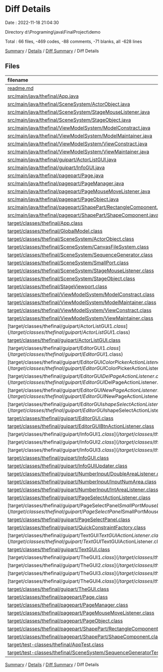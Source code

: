 # Diff Details

Date : 2022-11-18 21:04:30

Directory d:\\Programing\\java\\FinalProject\\demo

Total : 66 files,  -469 codes, -88 comments, -71 blanks, all -628 lines

[Summary](results.md) / [Details](details.md) / [Diff Summary](diff.md) / Diff Details

## Files
| filename | language | code | comment | blank | total |
| :--- | :--- | ---: | ---: | ---: | ---: |
| [readme.md](/readme.md) | Markdown | 1,024 | 0 | 1 | 1,025 |
| [src/main/java/thefinal/App.java](/src/main/java/thefinal/App.java) | Java | 0 | 3 | 1 | 4 |
| [src/main/java/thefinal/SceneSystem/ActorObject.java](/src/main/java/thefinal/SceneSystem/ActorObject.java) | Java | 11 | 0 | 3 | 14 |
| [src/main/java/thefinal/SceneSystem/StageMouseListener.java](/src/main/java/thefinal/SceneSystem/StageMouseListener.java) | Java | 1 | 0 | 0 | 1 |
| [src/main/java/thefinal/SceneSystem/StageObject.java](/src/main/java/thefinal/SceneSystem/StageObject.java) | Java | 6 | 1 | 1 | 8 |
| [src/main/java/thefinal/ViewModelSystem/ModelConstract.java](/src/main/java/thefinal/ViewModelSystem/ModelConstract.java) | Java | -4 | 0 | -1 | -5 |
| [src/main/java/thefinal/ViewModelSystem/ModelMaintainer.java](/src/main/java/thefinal/ViewModelSystem/ModelMaintainer.java) | Java | -20 | -5 | -5 | -30 |
| [src/main/java/thefinal/ViewModelSystem/ViewConstract.java](/src/main/java/thefinal/ViewModelSystem/ViewConstract.java) | Java | -4 | 0 | -1 | -5 |
| [src/main/java/thefinal/ViewModelSystem/ViewMaintainer.java](/src/main/java/thefinal/ViewModelSystem/ViewMaintainer.java) | Java | -29 | -20 | -5 | -54 |
| [src/main/java/thefinal/guipart/ActorListGUI.java](/src/main/java/thefinal/guipart/ActorListGUI.java) | Java | 63 | 8 | 6 | 77 |
| [src/main/java/thefinal/guipart/InfoGUI.java](/src/main/java/thefinal/guipart/InfoGUI.java) | Java | -2 | 0 | 0 | -2 |
| [src/main/java/thefinal/pagepart/Page.java](/src/main/java/thefinal/pagepart/Page.java) | Java | -27 | -3 | -8 | -38 |
| [src/main/java/thefinal/pagepart/PageManager.java](/src/main/java/thefinal/pagepart/PageManager.java) | Java | -8 | 0 | -5 | -13 |
| [src/main/java/thefinal/pagepart/PageMouseMoveListener.java](/src/main/java/thefinal/pagepart/PageMouseMoveListener.java) | Java | -61 | -1 | -18 | -80 |
| [src/main/java/thefinal/pagepart/PageObject.java](/src/main/java/thefinal/pagepart/PageObject.java) | Java | -78 | -7 | -11 | -96 |
| [src/main/java/thefinal/pagepart/ShapePart/RectangleComponent.java](/src/main/java/thefinal/pagepart/ShapePart/RectangleComponent.java) | Java | -12 | 0 | -6 | -18 |
| [src/main/java/thefinal/pagepart/ShapePart/ShapeComponent.java](/src/main/java/thefinal/pagepart/ShapePart/ShapeComponent.java) | Java | -51 | -13 | -12 | -76 |
| [target/classes/thefinal/App.class](/target/classes/thefinal/App.class) | Java | -14 | 0 | 0 | -14 |
| [target/classes/thefinal/GlobalModel.class](/target/classes/thefinal/GlobalModel.class) | Java | -35 | 0 | 0 | -35 |
| [target/classes/thefinal/SceneSystem/ActorObject.class](/target/classes/thefinal/SceneSystem/ActorObject.class) | Java | -48 | 0 | -1 | -49 |
| [target/classes/thefinal/SceneSystem/CanvasFileSystem.class](/target/classes/thefinal/SceneSystem/CanvasFileSystem.class) | Java | -77 | 0 | -1 | -78 |
| [target/classes/thefinal/SceneSystem/SequenceGenerator.class](/target/classes/thefinal/SceneSystem/SequenceGenerator.class) | Java | -90 | -36 | -1 | -127 |
| [target/classes/thefinal/SceneSystem/SmallPort.class](/target/classes/thefinal/SceneSystem/SmallPort.class) | Java | -39 | 0 | -1 | -40 |
| [target/classes/thefinal/SceneSystem/StageMouseListener.class](/target/classes/thefinal/SceneSystem/StageMouseListener.class) | Java | -42 | 0 | 0 | -42 |
| [target/classes/thefinal/SceneSystem/StageObject.class](/target/classes/thefinal/SceneSystem/StageObject.class) | Java | -49 | -10 | -2 | -61 |
| [target/classes/thefinal/StageViewport.class](/target/classes/thefinal/StageViewport.class) | Java | -10 | 0 | 0 | -10 |
| [target/classes/thefinal/ViewModelSystem/ModelConstract.class](/target/classes/thefinal/ViewModelSystem/ModelConstract.class) | Java | -2 | 0 | 0 | -2 |
| [target/classes/thefinal/ViewModelSystem/ModelMaintainer.class](/target/classes/thefinal/ViewModelSystem/ModelMaintainer.class) | Java | -16 | 0 | 0 | -16 |
| [target/classes/thefinal/ViewModelSystem/ViewConstract.class](/target/classes/thefinal/ViewModelSystem/ViewConstract.class) | Java | -3 | 0 | 0 | -3 |
| [target/classes/thefinal/ViewModelSystem/ViewMaintainer.class](/target/classes/thefinal/ViewModelSystem/ViewMaintainer.class) | Java | -19 | 0 | 0 | -19 |
| [target/classes/thefinal/guipart/ActorListGUI$1.class](/target/classes/thefinal/guipart/ActorListGUI$1.class) | Java | -13 | 0 | 0 | -13 |
| [target/classes/thefinal/guipart/ActorListGUI.class](/target/classes/thefinal/guipart/ActorListGUI.class) | Java | -32 | 0 | 0 | -32 |
| [target/classes/thefinal/guipart/EditorGUI$1.class](/target/classes/thefinal/guipart/EditorGUI$1.class) | Java | -9 | 0 | 0 | -9 |
| [target/classes/thefinal/guipart/EditorGUI$ColorPickerActionListener.class](/target/classes/thefinal/guipart/EditorGUI$ColorPickerActionListener.class) | Java | -12 | -2 | 0 | -14 |
| [target/classes/thefinal/guipart/EditorGUI$DelPageActionListener.class](/target/classes/thefinal/guipart/EditorGUI$DelPageActionListener.class) | Java | -12 | 0 | 0 | -12 |
| [target/classes/thefinal/guipart/EditorGUI$NewPageActionListener.class](/target/classes/thefinal/guipart/EditorGUI$NewPageActionListener.class) | Java | -14 | 0 | 0 | -14 |
| [target/classes/thefinal/guipart/EditorGUI$shapeSelectActionListener.class](/target/classes/thefinal/guipart/EditorGUI$shapeSelectActionListener.class) | Java | -11 | 0 | 0 | -11 |
| [target/classes/thefinal/guipart/EditorGUI.class](/target/classes/thefinal/guipart/EditorGUI.class) | Java | -34 | 0 | 0 | -34 |
| [target/classes/thefinal/guipart/EditorGUIBtnActionListener.class](/target/classes/thefinal/guipart/EditorGUIBtnActionListener.class) | Java | -39 | 0 | 0 | -39 |
| [target/classes/thefinal/guipart/InfoGUI$1.class](/target/classes/thefinal/guipart/InfoGUI$1.class) | Java | -11 | 0 | 0 | -11 |
| [target/classes/thefinal/guipart/InfoGUI$2.class](/target/classes/thefinal/guipart/InfoGUI$2.class) | Java | -10 | 0 | 0 | -10 |
| [target/classes/thefinal/guipart/InfoGUI$3.class](/target/classes/thefinal/guipart/InfoGUI$3.class) | Java | -13 | 0 | -1 | -14 |
| [target/classes/thefinal/guipart/InfoGUI.class](/target/classes/thefinal/guipart/InfoGUI.class) | Java | -75 | 0 | 0 | -75 |
| [target/classes/thefinal/guipart/InfoGUIUpdater.class](/target/classes/thefinal/guipart/InfoGUIUpdater.class) | Java | -14 | 0 | 0 | -14 |
| [target/classes/thefinal/guipart/NumberInput/DoubleAreaListener.class](/target/classes/thefinal/guipart/NumberInput/DoubleAreaListener.class) | Java | -23 | 0 | 0 | -23 |
| [target/classes/thefinal/guipart/NumberInput/InputNumArea.class](/target/classes/thefinal/guipart/NumberInput/InputNumArea.class) | Java | -6 | 0 | 0 | -6 |
| [target/classes/thefinal/guipart/NumberInput/IntAreaListener.class](/target/classes/thefinal/guipart/NumberInput/IntAreaListener.class) | Java | -22 | 0 | 0 | -22 |
| [target/classes/thefinal/guipart/PageSelectActionListener.class](/target/classes/thefinal/guipart/PageSelectActionListener.class) | Java | -12 | 0 | 0 | -12 |
| [target/classes/thefinal/guipart/PageSelectPanel$SmallPortMouseListenerImplementation.class](/target/classes/thefinal/guipart/PageSelectPanel$SmallPortMouseListenerImplementation.class) | Java | -23 | 0 | -1 | -24 |
| [target/classes/thefinal/guipart/PageSelectPanel.class](/target/classes/thefinal/guipart/PageSelectPanel.class) | Java | -32 | -3 | 0 | -35 |
| [target/classes/thefinal/guipart/QuickConstraintFactory.class](/target/classes/thefinal/guipart/QuickConstraintFactory.class) | Java | -21 | 0 | 0 | -21 |
| [target/classes/thefinal/guipart/TextGUI$TextGUIActionListener.class](/target/classes/thefinal/guipart/TextGUI$TextGUIActionListener.class) | Java | -31 | 0 | 0 | -31 |
| [target/classes/thefinal/guipart/TextGUI.class](/target/classes/thefinal/guipart/TextGUI.class) | Java | -30 | 0 | 0 | -30 |
| [target/classes/thefinal/guipart/TheGUI$1.class](/target/classes/thefinal/guipart/TheGUI$1.class) | Java | -10 | 0 | 0 | -10 |
| [target/classes/thefinal/guipart/TheGUI$2.class](/target/classes/thefinal/guipart/TheGUI$2.class) | Java | -10 | 0 | 0 | -10 |
| [target/classes/thefinal/guipart/TheGUI$3.class](/target/classes/thefinal/guipart/TheGUI$3.class) | Java | -10 | 0 | 0 | -10 |
| [target/classes/thefinal/guipart/TheGUI$4.class](/target/classes/thefinal/guipart/TheGUI$4.class) | Java | -16 | 0 | 0 | -16 |
| [target/classes/thefinal/guipart/TheGUI.class](/target/classes/thefinal/guipart/TheGUI.class) | Java | -49 | 0 | -1 | -50 |
| [target/classes/thefinal/pagepart/Page.class](/target/classes/thefinal/pagepart/Page.class) | Java | -24 | 0 | 0 | -24 |
| [target/classes/thefinal/pagepart/PageManager.class](/target/classes/thefinal/pagepart/PageManager.class) | Java | -8 | 0 | 0 | -8 |
| [target/classes/thefinal/pagepart/PageMouseMoveListener.class](/target/classes/thefinal/pagepart/PageMouseMoveListener.class) | Java | -25 | 0 | 0 | -25 |
| [target/classes/thefinal/pagepart/PageObject.class](/target/classes/thefinal/pagepart/PageObject.class) | Java | -46 | 0 | -1 | -47 |
| [target/classes/thefinal/pagepart/ShapePart/RectangleComponent.class](/target/classes/thefinal/pagepart/ShapePart/RectangleComponent.class) | Java | -10 | 0 | 0 | -10 |
| [target/classes/thefinal/pagepart/ShapePart/ShapeComponent.class](/target/classes/thefinal/pagepart/ShapePart/ShapeComponent.class) | Java | -29 | 0 | 0 | -29 |
| [target/test-classes/thefinal/AppTest.class](/target/test-classes/thefinal/AppTest.class) | Java | -11 | 0 | 0 | -11 |
| [target/test-classes/thefinal/SceneSystem/SequenceGeneratorTest.class](/target/test-classes/thefinal/SceneSystem/SequenceGeneratorTest.class) | Java | -87 | 0 | -1 | -88 |

[Summary](results.md) / [Details](details.md) / [Diff Summary](diff.md) / Diff Details
